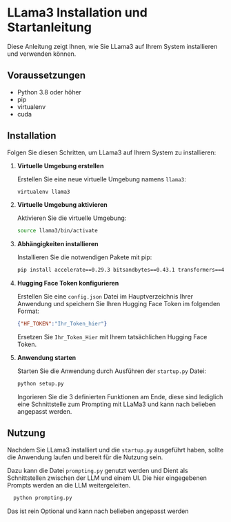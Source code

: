 
# LLama3 Installation und Startanleitung

Diese Anleitung zeigt Ihnen, wie Sie LLama3 auf Ihrem System installieren und verwenden können.

## Voraussetzungen
- Python 3.8 oder höher
- pip
- virtualenv
- cuda

## Installation

Folgen Sie diesen Schritten, um LLama3 auf Ihrem System zu installieren:

1. **Virtuelle Umgebung erstellen**

   Erstellen Sie eine neue virtuelle Umgebung namens `llama3`:

   ```bash
   virtualenv llama3
   ```

2. **Virtuelle Umgebung aktivieren**

   Aktivieren Sie die virtuelle Umgebung:

   ```bash
   source llama3/bin/activate
   ```

3. **Abhängigkeiten installieren**

   Installieren Sie die notwendigen Pakete mit pip:

   ```bash
   pip install accelerate==0.29.3 bitsandbytes==0.43.1 transformers==4.40.0
   ```

4. **Hugging Face Token konfigurieren**

   Erstellen Sie eine `config.json` Datei im Hauptverzeichnis Ihrer Anwendung und speichern Sie Ihren Hugging Face Token im folgenden Format:

   ```json
   {"HF_TOKEN":"Ihr_Token_hier"}
   ```

   Ersetzen Sie `Ihr_Token_Hier` mit Ihrem tatsächlichen Hugging Face Token.

5. **Anwendung starten**

   Starten Sie die Anwendung durch Ausführen der `startup.py` Datei:

   ```bash
   python setup.py
   ```
   Ingorieren Sie die 3 definierten Funktionen am Ende, diese sind lediglich eine Schnittstelle zum Prompting mit LLaMa3 und kann nach belieben angepasst werden.
   

## Nutzung

Nachdem Sie LLama3 installiert und die `startup.py` ausgeführt haben, sollte die Anwendung laufen und bereit für die Nutzung sein.

Dazu kann die Datei `prompting.py` genutzt werden und Dient als Schnittstellen zwischen der LLM und einem UI. Die hier eingegebenen Prompts werden an die LLM weitergeleiten.
   ```bash
     python prompting.py
   ```
Das ist rein Optional und kann nach belieben angepasst werden
